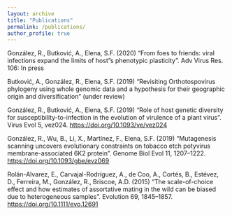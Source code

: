 ```yaml
---
layout: archive
title: "Publications"
permalink: /publications/
author_profile: true
---
```


González, R., Butković, A., Elena, S.F. (2020) “From foes to friends: viral infections expand the limits of host”s phenotypic plasticity”. Adv Virus Res. 106: In press

Butković, A., González, R., Elena, S.F. (2019) “Revisiting Orthotospovirus phylogeny using whole genomic data and a hypothesis for their geographic origin and diversification” (under review)

González, R., Butković, A., Elena, S.F. (2019) “Role of host genetic diversity for susceptibility-to-infection in the evolution of virulence of a plant virus”. Virus Evol 5, vez024.
https://doi.org/10.1093/ve/vez024

González, R., Wu, B., Li, X., Martínez, F., Elena, S.F. (2019) “Mutagenesis scanning uncovers evolutionary constraints on tobacco etch potyvirus membrane-associated 6K2 protein”. Genome Biol Evol 11, 1207–1222. 
https://doi.org/10.1093/gbe/evz069

Rolán-Alvarez, E., Carvajal-Rodríguez, A., de Coo, A., Cortés, B., Estévez, D., Ferreira, M., González, R., Briscoe, A.D. (2015) “The scale-of-choice effect and how estimates of assortative mating in the wild can be biased due to heterogeneous samples”. Evolution 69, 1845–1857. 
https://doi.org/10.1111/evo.12691
